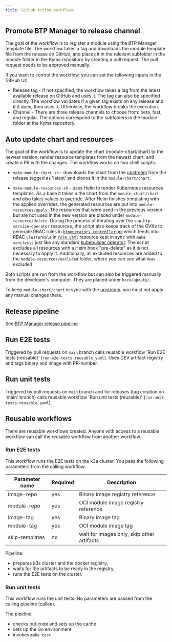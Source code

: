 ```yaml
---
title: GitHub Action workflows
---
```


## Promote BTP Manager to release channel

The goal of the workflow is to register a module using the BTP Manager template file. The workflow takes a tag and downloads the module template file from the release on GitHub, and places it in the relevant subfolder in the module folder in the Kyma repository by creating a pull request. The pull request needs to be approved manually.

If you want to control the workflow, you can set the following inputs in the GitHub UI:
- Release tag - If not specified, the workflow takes a tag from the latest available release on GitHub and uses it. The tag can also be specified directly. The workflow validates if a given tag exists on any release and if it does, then uses it. Otherwise, the workflow breaks the execution.
- Channel - There are three release channels to choose from: beta, fast, and regular. The options correspond to the subfolders in the module folder at the Kyma repository. 

## Auto update chart and resources

The goal of the workflow is to update the chart (module-chart/chart) to the newest version, render resource templates from the newest chart, and create a PR with the changes. The workflow works on two shell scripts:

- `make-module-chart.sh` - downloads the chart from the [upstream](https://github.com/SAP/sap-btp-service-operator) from the release tagged as 'latest' and places it in the `module-chart/chart`. 
	
- `make-module-resources.sh` - uses Helm to render Kubernetes resources templates. As a base it takes a the chart from the `module-chart/chart` and also takes values to [override](https://github.com/kyma-project/btp-manager/blob/main/module-chart/overrides.yaml). After Helm finishes templating with the applied overrides, the generated resources are put into `module-resources/apply`. The resources that were used in the previous version but are not used in the new version are placed under `module-resource/delete`.
During the process of iterating over the `sap-btp-service-operator` resources, the script also keeps track of the GVKs to generate RBAC rules in [`btpoperator\_controller.go`](https://github.com/kyma-project/btp-manager/blob/5a8420347c6a526f158fde7c41c3842eb54e2fda/controllers/btpoperator_controller.go#L135-L146) which feeds into RBAC `ClusterRole` in [`role.yaml`](https://github.com/kyma-project/btp-manager/blob/5a8420347c6a526f158fde7c41c3842eb54e2fda/config/rbac/role.yaml#L1) resource
kept in sync with `make manifests` just like any standard [kubebuilder operator](https://book-v2.book.kubebuilder.io/reference/markers/rbac.html). The script excludes all resources with a Helm hook "pre-delete" as it is not necessary to apply it. Additionally, all excluded resources are added to the `module-resources/excluded` folder, where you can see what was excluded.
 
Both scripts are run from the workflow but can also be triggered manually from the developer's computer. They are placed under `hack/update/`.

To keep `module-chart/chart` in sync with the [upstream](https://github.com/SAP/sap-btp-service-operator), you must not apply any manual changes there.

## Release pipeline

See [BTP Manager release pipeline](release.md)

## Run E2E tests

Triggered by pull requests on `main` branch calls reusable workflow 'Run E2E tests (reusable)' (`run-e2e-tests-reusable.yaml`). 
Uses DEV artifact registry and tags binary and image with PR-number. 

## Run unit tests

Triggered by pull requests on `main` branch and for releases (tag creation on 'main' branch) calls reusable workflow 'Run unit tests (reusable)' (`run-unit-tests-reusable.yaml`).

## Reusable workflows

There are reusable workflows created. Anyone with access to a reusable workflow can call the reusable workflow from another workflow.

### Run E2E tests

This workflow runs the E2E tests on the k3a cluster. 
You pass the following parameters from the calling workflow:

| Parameter name  | Required | Description |
| ------------- | ------------- | ------------- |
| image-repo  | yes  | Binary image registry reference |
| module-repo  | yes  |  OCI module image registry reference |
| image-tag  | yes  |  Binary image tag |
| module-tag  | yes  |  OCI module image tag |
| skip-templates  | no  |  wait for images only, skip other artifacts |

Pipeline:
- prepares k3s cluster and the docker registry,
- waits for the artifacts to be ready in the registry,
- runs the E2E tests on the cluster.


### Run unit tests

This workflow runs the unit tests.
No parameters are passed from the calling pipeline (callee).

The pipeline:
- checks out code and sets up the cache
- sets up the Go environment
- invokes `make test`

